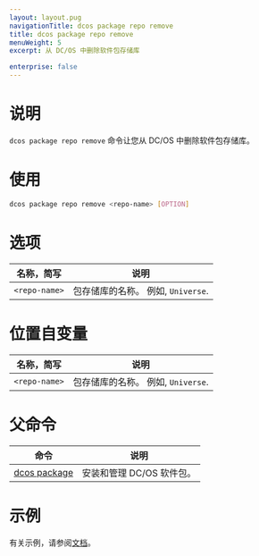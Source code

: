 ```yaml
---
layout: layout.pug
navigationTitle: dcos package repo remove
title: dcos package repo remove
menuWeight: 5
excerpt: 从 DC/OS 中删除软件包存储库

enterprise: false
---
```



# 说明
`dcos package repo remove` 命令让您从 DC/OS 中删除软件包存储库。

# 使用

```bash
dcos package repo remove <repo-name> [OPTION]
```

# 选项

| 名称，简写 | 说明 |
|---------|-------------|
| `<repo-name>`   |   包存储库的名称。 例如, `Universe`. |

# 位置自变量

| 名称，简写 | 说明 |
|---------|-------------|
| `<repo-name>`   |   包存储库的名称。 例如, `Universe`. |

# 父命令

| 命令 | 说明 |
|---------|-------------|
| [dcos package](/mesosphere/dcos/cn/1.11/cli/command-reference/dcos-package/) | 安装和管理 DC/OS 软件包。|

# 示例

有关示例，请参阅[文档](/mesosphere/dcos/cn/1.11/administering-clusters/repo/)。
